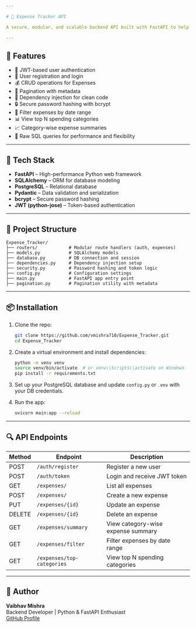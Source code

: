 ```yaml
---

# 💸 Expense Tracker API

A secure, modular, and scalable backend API built with FastAPI to help users manage and analyze their personal expenses. This project demonstrates authentication, CRUD operations, SQL aggregation, and raw query handling—all wrapped in clean architecture.

---
```


## 🚀 Features

- 🔐 JWT-based user authentication
- 👤 User registration and login
- 💰 CRUD operations for Expenses
- 🔄 Pagination with metadata
- 🧱 Dependency injection for clean code
- 🔒 Secure password hashing with bcrypt
- 📅 Filter expenses by date range
- 📊 View top N spending categories
- 📈 Category-wise expense summaries
- 🧠 Raw SQL queries for performance and flexibility

---

## 🧱 Tech Stack

- **FastAPI** – High-performance Python web framework
- **SQLAlchemy** – ORM for database modeling
- **PostgreSQL** – Relational database
- **Pydantic** – Data validation and serialization
- **bcrypt** – Secure password hashing
- **JWT (python-jose)** – Token-based authentication

---

## 📁 Project Structure

```
Expense_Tracker/
├── routers/            # Modular route handlers (auth, expenses)
├── models.py           # SQLAlchemy models
├── database.py         # DB connection and session
├── dependencies.py     # Dependency injection setup
├── security.py         # Password hashing and token logic
├── config.py           # Configuration settings
├── main.py             # FastAPI app entry point
├── pagination.py       # Pagination utility with metadata
```

---

## 📦 Installation

1. Clone the repo:
   ```bash
   git clone https://github.com/vmishra710/Expense_Tracker.git
   cd Expense_Tracker
   ```

2. Create a virtual environment and install dependencies:
   ```bash
   python -m venv venv
   source venv/bin/activate  # or venv\\Scripts\\activate on Windows
   pip install -r requirements.txt
   ```

3. Set up your PostgreSQL database and update `config.py` or `.env` with your DB credentials.

4. Run the app:
   ```bash
   uvicorn main:app --reload
   ```

---

## 🔍 API Endpoints

| Method | Endpoint               | Description                          |
|--------|------------------------|--------------------------------------|
| POST   | `/auth/register`       | Register a new user                  |
| POST   | `/auth/token`          | Login and receive JWT token          |
| GET    | `/expenses/`           | List all expenses                    |
| POST   | `/expenses/`           | Create a new expense                 |
| PUT    | `/expenses/{id}`       | Update an expense                    |
| DELETE | `/expenses/{id}`       | Delete an expense                    |
| GET    | `/expenses/summary`    | View category-wise expense summary   |
| GET    | `/expenses/filter`     | Filter expenses by date range        |
| GET    | `/expenses/top-categories` | View top N spending categories   |

---

## 👤 Author

**Vaibhav Mishra**  
Backend Developer | Python & FastAPI Enthusiast  
[GitHub Profile](https://github.com/vmishra710)
